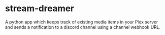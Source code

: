 # stream-dreamer
A python app which keeps track of existing media items in your Plex server and sends a notification to a discord channel using a channel webhook URL. 
